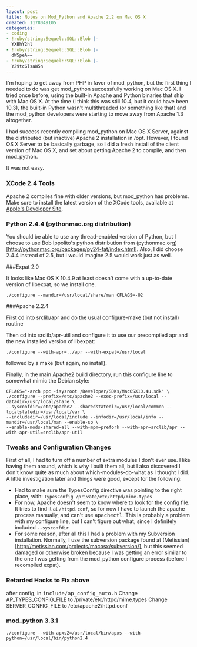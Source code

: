 ```yaml
---
layout: post
title: Notes on Mod_Python and Apache 2.2 on Mac OS X
created: 1178049105
categories:
- coding
- !ruby/string:Sequel::SQL::Blob |-
  YXBhY2hl
- !ruby/string:Sequel::SQL::Blob |-
  dW5peA==
- !ruby/string:Sequel::SQL::Blob |-
  Y29tcGlsaW5n
---
```

I'm hoping to get away from PHP in favor of mod_python, but the first thing I needed to do was get mod_python successfully working on Mac OS X. I tried once before, using the built-in Apache and Python binaries that ship with Mac OS X. At the time (I think this was still 10.4, but it could have been 10.3), the built-in Python wasn't multithreaded (or something like that) and the mod_python developers were starting to move away from Apache 1.3 altogether.

I had success recently compiling mod_python on Mac OS X Server, against the distributed (but inactive) Apache 2 installation in /opt. However, I found OS X Server to be basically garbage, so I did a fresh install of the client version of Mac OS X, and set about getting Apache 2 to compile, and then mod_python.

It was not easy.

### XCode 2.4 Tools

Apache 2 compiles fine with older versions, but mod_python has problems. Make sure to install the latest version of the XCode tools, available at <a href="http://developer.apple.com">Apple's Developer Site</a>.

### Python 2.4.4 (pythonmac.org distribution)
You should be able to use any thread-enabled version of Python, but I choose to use Bob Ippolito's python distribution from (pythonmac.org)[http://pythonmac.org/packages/py24-fat/index.html]. Also, I did choose 2.4.4 instead of 2.5, but I would imagine 2.5 would work just as well.

###Expat 2.0

It looks like Mac OS X 10.4.9 at least doesn't come with a up-to-date version of libexpat, so we install one.

	./configure --mandir=/usr/local/share/man CFLAGS=-O2


###Apache 2.2.4

First cd into srclib/apr and do the usual configure-make (but not install) routine

Then cd into srclib/apr-util and configure it to use our precompiled apr and the new installed version of libexpat:

	./configure --with-apr=../apr --with-expat=/usr/local

followed by a make (but again, no install).

Finally, in the main Apache2 build directory, run this configure line to somewhat mimic the Debian style:

	CFLAGS="-arch ppc -isysroot /Developer/SDKs/MacOSX10.4u.sdk" \
	./configure --prefix=/etc/apache2 --exec-prefix=/usr/local --datadir=/usr/local/share \
	--sysconfdir=/etc/apache2 --sharedstatedir=/usr/local/common --localstatedir=/usr/local/var \
	--includedir=/usr/local/include --infodir=/usr/local/info --mandir=/usr/local/man --enable-so \
	--enable-mods-shared=all --with-mpm=prefork --with-apr=srclib/apr --with-apr-util=srclib/apr-util

### Tweaks and Configuration Changes

First of all, I had to turn off a number of extra modules I don't ever use. I like having them around, which is why I built them all, but I also discovered I don't know quite as much about which-modules-do-what as I thought I did. A little investigation later and things were good, except for the following:

* Had to make sure the TypesConfig directive was pointing to the right place, with: `TypesConfig /private/etc/httpd/mime.types`
* For now, Apache doesn't seem to know where to look for the config file. It tries to find it at `/httpd.conf`, so for now I have to launch the apache process manually, and can't use <tt>apachectl</tt>. This is probably a problem with my configure line, but I can't figure out what, since I definitely included `--sysconfdir`
* For some reason, after all this I had a problem with my Subversion installation. Normally, I use the subversion package found at (Metissian)[http://metissian.com/projects/macosx/subversion/], but this seemed damaged or otherwise broken because I was getting an error similar to the one I was getting from the mod_python configure process (before I recompiled expat).

### Retarded Hacks to Fix above

after config, in <tt>include/ap_config_auto.h</tt>
Change AP_TYPES_CONFIG_FILE to /private/etc/httpd/mime.types
Change SERVER_CONFIG_FILE to /etc/apache2/httpd.conf

### mod_python 3.3.1

	./configure --with-apxs2=/usr/local/bin/apxs --with-python=/usr/local/bin/python2.4
